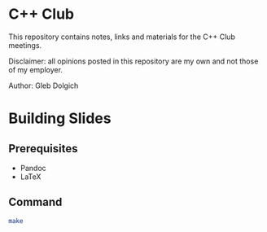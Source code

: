 # C++ Club

This repository contains notes, links and materials for the C++ Club meetings.

Disclaimer: all opinions posted in this repository are my own and not those of my employer.

Author: Gleb Dolgich

# Building Slides

## Prerequisites

* Pandoc
* LaTeX

## Command

```bash
make
```
